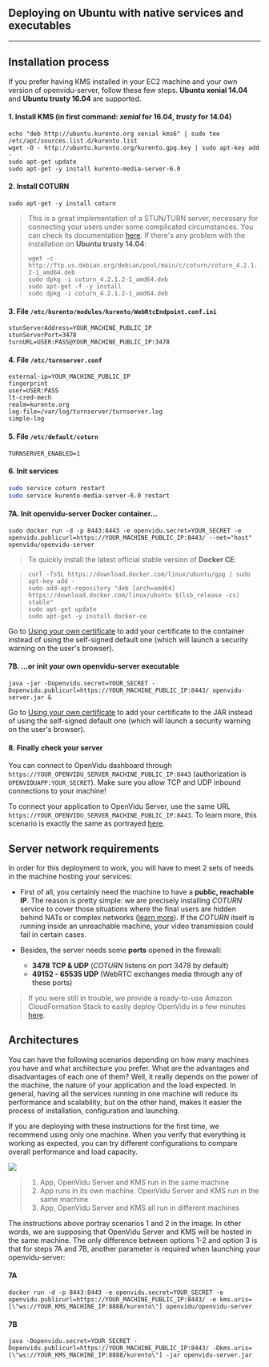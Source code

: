<h2 id="section-title">Deploying on Ubuntu with native services and executables</h2>
<hr>

## Installation process

If you prefer having KMS installed in your EC2 machine and your own version of openvidu-server, follow these few steps. **Ubuntu xenial 14.04** and **Ubuntu trusty 16.04** are supported.

#### 1. Install KMS (in first command: ***xenial*** for 16.04, ***trusty*** for 14.04)
```console
echo "deb http://ubuntu.kurento.org xenial kms6" | sudo tee /etc/apt/sources.list.d/kurento.list
wget -O - http://ubuntu.kurento.org/kurento.gpg.key | sudo apt-key add -
sudo apt-get update
sudo apt-get -y install kurento-media-server-6.0
```

#### 2. Install COTURN
```console
sudo apt-get -y install coturn
```
> This is a great implementation of a STUN/TURN server, necessary for connecting your users under some complicated circumstances. You can check its documentation [here](https://github.com/coturn/coturn).
> If there's any problem with the installation on **Ubuntu trusty 14.04**:
>
> `wget -c http://ftp.us.debian.org/debian/pool/main/c/coturn/coturn_4.2.1.2-1_amd64.deb`</br>
> `sudo dpkg -i coturn_4.2.1.2-1_amd64.deb`</br>
> `sudo apt-get -f -y install`</br>
> `sudo dpkg -i coturn_4.2.1.2-1_amd64.deb`</br>

#### 3. File `/etc/kurento/modules/kurento/WebRtcEndpoint.conf.ini`
```console
stunServerAddress=YOUR_MACHINE_PUBLIC_IP
stunServerPort=3478
turnURL=USER:PASS@YOUR_MACHINE_PUBLIC_IP:3478
```

#### 4. File `/etc/turnserver.conf`
```console
external-ip=YOUR_MACHINE_PUBLIC_IP
fingerprint
user=USER:PASS
lt-cred-mech
realm=kurento.org
log-file=/var/log/turnserver/turnserver.log
simple-log
```

#### 5. File `/etc/default/coturn`
```
TURNSERVER_ENABLED=1
```

#### 6. Init services
```bash
sudo service coturn restart
sudo service kurento-media-server-6.0 restart
```

#### 7A. Init openvidu-server Docker container...
```console
sudo docker run -d -p 8443:8443 -e openvidu.secret=YOUR_SECRET -e openvidu.publicurl=https://YOUR_MACHINE_PUBLIC_IP:8443/ --net="host" openvidu/openvidu-server
```

> To quickly install the latest official stable version of **Docker CE**:

> 
> `curl -fsSL https://download.docker.com/linux/ubuntu/gpg | sudo apt-key add -`</br>
> `sudo add-apt-repository "deb [arch=amd64] https://download.docker.com/linux/ubuntu $(lsb_release -cs) stable"`</br>
> `sudo apt-get update`</br>
> `sudo apt-get -y install docker-ce`</br>
>

Go to [Using your own certificate](/deployment/custom-certificate#for-the-docker-container-of-openvidu-server) to add your certificate to the container instead of using the self-signed default one (which will launch a security warning on the user's browser).

#### 7B. ...or init your own openvidu-server executable

```console
java -jar -Dopenvidu.secret=YOUR_SECRET -Dopenvidu.publicurl=https://YOUR_MACHINE_PUBLIC_IP:8443/ openvidu-server.jar &
```
Go to [Using your own certificate](/deployment/custom-certificate#for-a-jar-binary-of-openvidu-server) to add your certificate to the JAR instead of using the self-signed default one (which will launch a security warning on the user's browser).

#### 8. Finally check your server

You can connect to OpenVidu dashboard through `https://YOUR_OPENVIDU_SERVER_MACHINE_PUBLIC_IP:8443` (authorization is `OPENVIDUAPP:YOUR_SECRET`). Make sure you allow TCP and UDP inbound connections to your machine!

To connect your application to OpenVidu Server, use the same URL `https://YOUR_OPENVIDU_SERVER_MACHINE_PUBLIC_IP:8443`. To learn more, this scenario is exactly the same as portrayed [here](/deployment/deploying-aws#connecting-your-external-app-to-cloudformation-openvidu-server).

## Server network requirements

In order for this deployment to work, you will have to meet 2 sets of needs in the machine hosting your services:
  
  - First of all, you certainly need the machine to have a **public, reachable IP**. The reason is pretty simple: we are precisely installing _COTURN_ service to cover those situations where the final users are hidden behind NATs or complex networks ([learn more](/troubleshooting#7-what-are-stun-and-turn-servers-and-why-do-i-need-them)). If the _COTURN_ itself is running inside an unreachable machine, your video transmission could fail in certain cases.

  - Besides, the server needs some **ports** opened in the firewall:

      - **3478 TCP & UDP** (_COTURN_ listens on port 3478 by default)
      - **49152 - 65535 UDP** (WebRTC exchanges media through any of these ports)
  
  > If you were still in trouble, we provide a ready-to-use Amazon CloudFormation Stack to easily deploy OpenVidu in a few minutes [here](/deployment/deploying-aws/#deploying-openvidu-server-on-aws-with-cloud-formation).

## Architectures

You can have the following scenarios depending on how many machines you have and what architecture you prefer. What are the advantages and disadvantages of each one of them? Well, it really depends on the power of the machine, the nature of your application and the load expected. In general, having all the services running in one machine will reduce its performance and scalability, but on the other hand, makes it easier the process of installation, configuration and launching.

If you are deploying with these instructions for the first time, we recommend using only one machine. When you verify that everything is working as expected, you can try different configurations to compare overall performance and load capacity.

<div id="deploy-arch-row" class="row">
  <div class="col-md-8">
    <img class="img-responsive" src="/img/docs/deployment/app-ovserver-kms-final.png">
  </div>
  <div id="deploy-arch-desc" class="col-md-4">
  <blockquote>
    <ol>
      <li>App, OpenVidu Server and KMS run in the same machine</li>
      <li>App runs in its own machine. OpenVidu Server and KMS run in the same machine</li>
      <li>App, OpenVidu Server and KMS all run in different machines</li>
    </ol>
    </blockquote>
  </div>
</div>

The instructions above portray scenarios 1 and 2 in the image. In other words, we are supposing that OpenVidu Server and KMS will be hosted in the same machine. The only difference between options 1-2 and option 3 is that for steps 7A and 7B, another parameter is required when launching your openvidu-server:

#### 7A

```console
docker run -d -p 8443:8443 -e openvidu.secret=YOUR_SECRET -e openvidu.publicurl=https://YOUR_MACHINE_PUBLIC_IP:8443/ -e kms.uris=[\"ws://YOUR_KMS_MACHINE_IP:8888/kurento\"] openvidu/openvidu-server
```

#### 7B

```console
java -Dopenvidu.secret=YOUR_SECRET -Dopenvidu.publicurl=https://YOUR_MACHINE_PUBLIC_IP:8443/ -Dkms.uris=[\"ws://YOUR_KMS_MACHINE_IP:8888/kurento\"] -jar openvidu-server.jar
```
